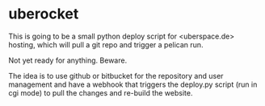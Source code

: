 uberocket
=========

This is going to be a small python deploy script for <uberspace.de> hosting, which will pull a git repo and trigger a pelican run.

Not yet ready for anything. Beware.

The idea is to use github or bitbucket for the repository and user management and have a webhook that 
triggers the deploy.py script (run in cgi mode) to pull the changes and re-build the website.
